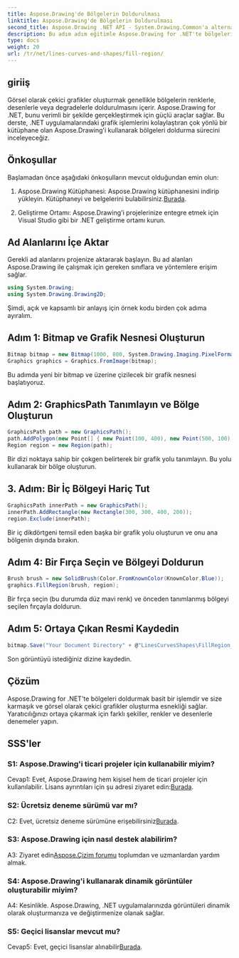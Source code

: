 ```yaml
---
title: Aspose.Drawing'de Bölgelerin Doldurulması
linktitle: Aspose.Drawing'de Bölgelerin Doldurulması
second_title: Aspose.Drawing .NET API - System.Drawing.Common'a alternatif
description: Bu adım adım eğitimle Aspose.Drawing for .NET'te bölgeleri nasıl dolduracağınızı öğrenin. Grafik tasarım becerilerinizi zahmetsizce geliştirin.
type: docs
weight: 20
url: /tr/net/lines-curves-and-shapes/fill-region/
---
```

## giriiş

Görsel olarak çekici grafikler oluşturmak genellikle bölgelerin renklerle, desenlerle veya degradelerle doldurulmasını içerir. Aspose.Drawing for .NET, bunu verimli bir şekilde gerçekleştirmek için güçlü araçlar sağlar. Bu derste, .NET uygulamalarındaki grafik işlemlerini kolaylaştıran çok yönlü bir kütüphane olan Aspose.Drawing'i kullanarak bölgeleri doldurma sürecini inceleyeceğiz.

## Önkoşullar

Başlamadan önce aşağıdaki önkoşulların mevcut olduğundan emin olun:

1.  Aspose.Drawing Kütüphanesi: Aspose.Drawing kütüphanesini indirip yükleyin. Kütüphaneyi ve belgelerini bulabilirsiniz.[Burada](https://reference.aspose.com/drawing/net/).

2. Geliştirme Ortamı: Aspose.Drawing'i projelerinize entegre etmek için Visual Studio gibi bir .NET geliştirme ortamı kurun.

## Ad Alanlarını İçe Aktar

Gerekli ad alanlarını projenize aktararak başlayın. Bu ad alanları Aspose.Drawing ile çalışmak için gereken sınıflara ve yöntemlere erişim sağlar.

```csharp
using System.Drawing;
using System.Drawing.Drawing2D;
```


Şimdi, açık ve kapsamlı bir anlayış için örnek kodu birden çok adıma ayıralım.

## Adım 1: Bitmap ve Grafik Nesnesi Oluşturun

```csharp
Bitmap bitmap = new Bitmap(1000, 800, System.Drawing.Imaging.PixelFormat.Format32bppPArgb);
Graphics graphics = Graphics.FromImage(bitmap);
```

Bu adımda yeni bir bitmap ve üzerine çizilecek bir grafik nesnesi başlatıyoruz.

## Adım 2: GraphicsPath Tanımlayın ve Bölge Oluşturun

```csharp
GraphicsPath path = new GraphicsPath();
path.AddPolygon(new Point[] { new Point(100, 400), new Point(500, 100), new Point(900, 400), new Point(500, 700) });
Region region = new Region(path);
```

Bir dizi noktaya sahip bir çokgen belirterek bir grafik yolu tanımlayın. Bu yolu kullanarak bir bölge oluşturun.

## 3. Adım: Bir İç Bölgeyi Hariç Tut

```csharp
GraphicsPath innerPath = new GraphicsPath();
innerPath.AddRectangle(new Rectangle(300, 300, 400, 200));
region.Exclude(innerPath);
```

Bir iç dikdörtgeni temsil eden başka bir grafik yolu oluşturun ve onu ana bölgenin dışında bırakın.

## Adım 4: Bir Fırça Seçin ve Bölgeyi Doldurun

```csharp
Brush brush = new SolidBrush(Color.FromKnownColor(KnownColor.Blue));
graphics.FillRegion(brush, region);
```

Bir fırça seçin (bu durumda düz mavi renk) ve önceden tanımlanmış bölgeyi seçilen fırçayla doldurun.

## Adım 5: Ortaya Çıkan Resmi Kaydedin

```csharp
bitmap.Save("Your Document Directory" + @"LinesCurvesShapes\FillRegion_out.png");
```

Son görüntüyü istediğiniz dizine kaydedin.

## Çözüm

Aspose.Drawing for .NET'te bölgeleri doldurmak basit bir işlemdir ve size karmaşık ve görsel olarak çekici grafikler oluşturma esnekliği sağlar. Yaratıcılığınızı ortaya çıkarmak için farklı şekiller, renkler ve desenlerle denemeler yapın.

## SSS'ler

### S1: Aspose.Drawing'i ticari projeler için kullanabilir miyim?

 Cevap1: Evet, Aspose.Drawing hem kişisel hem de ticari projeler için kullanılabilir. Lisans ayrıntıları için şu adresi ziyaret edin:[Burada](https://purchase.aspose.com/buy).

### S2: Ücretsiz deneme sürümü var mı?

 C2: Evet, ücretsiz deneme sürümüne erişebilirsiniz[Burada](https://releases.aspose.com/).

### S3: Aspose.Drawing için nasıl destek alabilirim?

 A3: Ziyaret edin[Aspose.Çizim forumu](https://forum.aspose.com/c/diagram/17) toplumdan ve uzmanlardan yardım almak.

### S4: Aspose.Drawing'i kullanarak dinamik görüntüler oluşturabilir miyim?

A4: Kesinlikle. Aspose.Drawing, .NET uygulamalarınızda görüntüleri dinamik olarak oluşturmanıza ve değiştirmenize olanak sağlar.

### S5: Geçici lisanslar mevcut mu?

 Cevap5: Evet, geçici lisanslar alınabilir[Burada](https://purchase.aspose.com/temporary-license/).